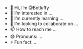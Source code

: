 - 👋 Hi, I’m @Botluffy
- 👀 I’m interested in ...
- 🌱 I’m currently learning ...
- 💞️ I’m looking to collaborate on ...
- 📫 How to reach me ...
- 😄 Pronouns: ...
- ⚡ Fun fact: ...

<!---
Botluffy/Botluffy is a ✨ special ✨ repository because its `README.md` (this file) appears on your GitHub profile.
You can click the Preview link to take a look at your changes.
--->
